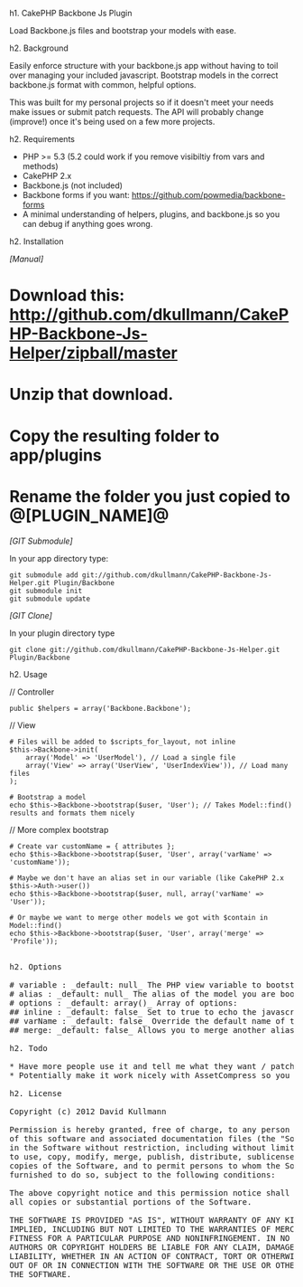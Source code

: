 h1. CakePHP Backbone Js Plugin

Load Backbone.js files and bootstrap your models with ease.

h2. Background

Easily enforce structure with your backbone.js app without having to toil over managing your included javascript. Bootstrap models in the correct backbone.js format with common, helpful options.

This was built for my personal projects so if it doesn't meet your needs make issues or submit patch requests. The API will probably change (improve!) once it's being used on a few more projects.

h2. Requirements

* PHP >= 5.3 (5.2 could work if you remove visibiltiy from vars and methods)
* CakePHP 2.x
* Backbone.js (not included)
* Backbone forms if you want: https://github.com/powmedia/backbone-forms
* A minimal understanding of helpers, plugins, and backbone.js so you can debug if anything goes wrong.

h2. Installation

_[Manual]_

# Download this: http://github.com/dkullmann/CakePHP-Backbone-Js-Helper/zipball/master
# Unzip that download.
# Copy the resulting folder to app/plugins
# Rename the folder you just copied to @[PLUGIN_NAME]@

_[GIT Submodule]_

In your app directory type:
<pre><code>git submodule add git://github.com/dkullmann/CakePHP-Backbone-Js-Helper.git Plugin/Backbone
git submodule init
git submodule update
</code></pre>

_[GIT Clone]_

In your plugin directory type
<pre><code>git clone git://github.com/dkullmann/CakePHP-Backbone-Js-Helper.git Plugin/Backbone</code></pre>

h2. Usage

// Controller
<pre><code>public $helpers = array('Backbone.Backbone');</pre></code>

// View
<pre><code># Files will be added to $scripts_for_layout, not inline
$this->Backbone->init(
	array('Model' => 'UserModel'), // Load a single file
	array('View' => array('UserView', 'UserIndexView')), // Load many files
);

# Bootstrap a model
echo $this->Backbone->bootstrap($user, 'User'); // Takes Model::find() results and formats them nicely
</code></pre>

// More complex bootstrap
<pre><code># Create var customName = { attributes };
echo $this->Backbone->bootstrap($user, 'User', array('varName' => 'customName'));

# Maybe we don't have an alias set in our variable (like CakePHP 2.x $this->Auth->user())
echo $this->Backbone->bootstrap($user, null, array('varName' => 'User'));

# Or maybe we want to merge other models we got with $contain in Model::find()
echo $this->Backbone->bootstrap($user, 'User', array('merge' => 'Profile'));</code><pre>

h2. Options

# variable : _default: null_ The PHP view variable to bootstrap
# alias : _default: null_ The alias of the model you are bootstrapping, or null if there is no model
# options : _default: array()_ Array of options: 
## inline : _default: false_ Set to true to echo the javascript inline, otherwise it's added to the pages $scripts_for_layout 
## varName : _default: false_ Override the default name of the js variable produced. Defaults to the $alias parameter (req'd if $alias is null)
## merge: _default: false_ Allows you to merge another alias from $variable into the javascript results, useful for hasOne and hasMany type relationships

h2. Todo

* Have more people use it and tell me what they want / patch it
* Potentially make it work nicely with AssetCompress so you aren't loading a zillion files from BackboneHelper::init()

h2. License

Copyright (c) 2012 David Kullmann

Permission is hereby granted, free of charge, to any person obtaining a copy
of this software and associated documentation files (the "Software"), to deal
in the Software without restriction, including without limitation the rights
to use, copy, modify, merge, publish, distribute, sublicense, and/or sell
copies of the Software, and to permit persons to whom the Software is
furnished to do so, subject to the following conditions:

The above copyright notice and this permission notice shall be included in
all copies or substantial portions of the Software.

THE SOFTWARE IS PROVIDED "AS IS", WITHOUT WARRANTY OF ANY KIND, EXPRESS OR
IMPLIED, INCLUDING BUT NOT LIMITED TO THE WARRANTIES OF MERCHANTABILITY,
FITNESS FOR A PARTICULAR PURPOSE AND NONINFRINGEMENT. IN NO EVENT SHALL THE
AUTHORS OR COPYRIGHT HOLDERS BE LIABLE FOR ANY CLAIM, DAMAGES OR OTHER
LIABILITY, WHETHER IN AN ACTION OF CONTRACT, TORT OR OTHERWISE, ARISING FROM,
OUT OF OR IN CONNECTION WITH THE SOFTWARE OR THE USE OR OTHER DEALINGS IN
THE SOFTWARE.